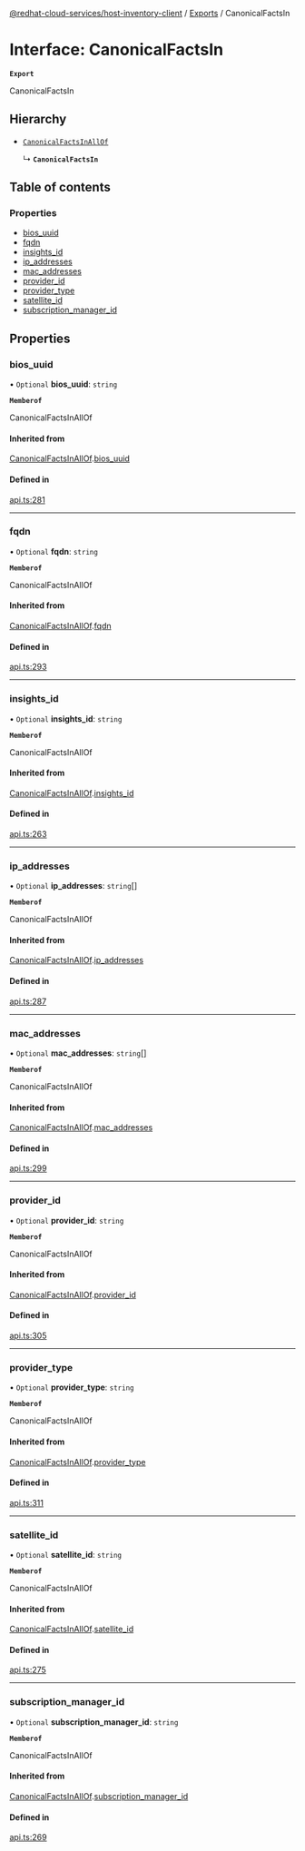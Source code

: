 [@redhat-cloud-services/host-inventory-client](../README.md) / [Exports](../modules.md) / CanonicalFactsIn

# Interface: CanonicalFactsIn

**`Export`**

CanonicalFactsIn

## Hierarchy

- [`CanonicalFactsInAllOf`](CanonicalFactsInAllOf.md)

  ↳ **`CanonicalFactsIn`**

## Table of contents

### Properties

- [bios\_uuid](CanonicalFactsIn.md#bios_uuid)
- [fqdn](CanonicalFactsIn.md#fqdn)
- [insights\_id](CanonicalFactsIn.md#insights_id)
- [ip\_addresses](CanonicalFactsIn.md#ip_addresses)
- [mac\_addresses](CanonicalFactsIn.md#mac_addresses)
- [provider\_id](CanonicalFactsIn.md#provider_id)
- [provider\_type](CanonicalFactsIn.md#provider_type)
- [satellite\_id](CanonicalFactsIn.md#satellite_id)
- [subscription\_manager\_id](CanonicalFactsIn.md#subscription_manager_id)

## Properties

### bios\_uuid

• `Optional` **bios\_uuid**: `string`

**`Memberof`**

CanonicalFactsInAllOf

#### Inherited from

[CanonicalFactsInAllOf](CanonicalFactsInAllOf.md).[bios_uuid](CanonicalFactsInAllOf.md#bios_uuid)

#### Defined in

[api.ts:281](https://github.com/RedHatInsights/javascript-clients/blob/main/packages/host-inventory/api.ts#L281)

___

### fqdn

• `Optional` **fqdn**: `string`

**`Memberof`**

CanonicalFactsInAllOf

#### Inherited from

[CanonicalFactsInAllOf](CanonicalFactsInAllOf.md).[fqdn](CanonicalFactsInAllOf.md#fqdn)

#### Defined in

[api.ts:293](https://github.com/RedHatInsights/javascript-clients/blob/main/packages/host-inventory/api.ts#L293)

___

### insights\_id

• `Optional` **insights\_id**: `string`

**`Memberof`**

CanonicalFactsInAllOf

#### Inherited from

[CanonicalFactsInAllOf](CanonicalFactsInAllOf.md).[insights_id](CanonicalFactsInAllOf.md#insights_id)

#### Defined in

[api.ts:263](https://github.com/RedHatInsights/javascript-clients/blob/main/packages/host-inventory/api.ts#L263)

___

### ip\_addresses

• `Optional` **ip\_addresses**: `string`[]

**`Memberof`**

CanonicalFactsInAllOf

#### Inherited from

[CanonicalFactsInAllOf](CanonicalFactsInAllOf.md).[ip_addresses](CanonicalFactsInAllOf.md#ip_addresses)

#### Defined in

[api.ts:287](https://github.com/RedHatInsights/javascript-clients/blob/main/packages/host-inventory/api.ts#L287)

___

### mac\_addresses

• `Optional` **mac\_addresses**: `string`[]

**`Memberof`**

CanonicalFactsInAllOf

#### Inherited from

[CanonicalFactsInAllOf](CanonicalFactsInAllOf.md).[mac_addresses](CanonicalFactsInAllOf.md#mac_addresses)

#### Defined in

[api.ts:299](https://github.com/RedHatInsights/javascript-clients/blob/main/packages/host-inventory/api.ts#L299)

___

### provider\_id

• `Optional` **provider\_id**: `string`

**`Memberof`**

CanonicalFactsInAllOf

#### Inherited from

[CanonicalFactsInAllOf](CanonicalFactsInAllOf.md).[provider_id](CanonicalFactsInAllOf.md#provider_id)

#### Defined in

[api.ts:305](https://github.com/RedHatInsights/javascript-clients/blob/main/packages/host-inventory/api.ts#L305)

___

### provider\_type

• `Optional` **provider\_type**: `string`

**`Memberof`**

CanonicalFactsInAllOf

#### Inherited from

[CanonicalFactsInAllOf](CanonicalFactsInAllOf.md).[provider_type](CanonicalFactsInAllOf.md#provider_type)

#### Defined in

[api.ts:311](https://github.com/RedHatInsights/javascript-clients/blob/main/packages/host-inventory/api.ts#L311)

___

### satellite\_id

• `Optional` **satellite\_id**: `string`

**`Memberof`**

CanonicalFactsInAllOf

#### Inherited from

[CanonicalFactsInAllOf](CanonicalFactsInAllOf.md).[satellite_id](CanonicalFactsInAllOf.md#satellite_id)

#### Defined in

[api.ts:275](https://github.com/RedHatInsights/javascript-clients/blob/main/packages/host-inventory/api.ts#L275)

___

### subscription\_manager\_id

• `Optional` **subscription\_manager\_id**: `string`

**`Memberof`**

CanonicalFactsInAllOf

#### Inherited from

[CanonicalFactsInAllOf](CanonicalFactsInAllOf.md).[subscription_manager_id](CanonicalFactsInAllOf.md#subscription_manager_id)

#### Defined in

[api.ts:269](https://github.com/RedHatInsights/javascript-clients/blob/main/packages/host-inventory/api.ts#L269)
